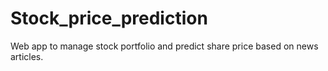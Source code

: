 # Stock_price_prediction
Web app to manage stock portfolio and predict share price based on news articles.
